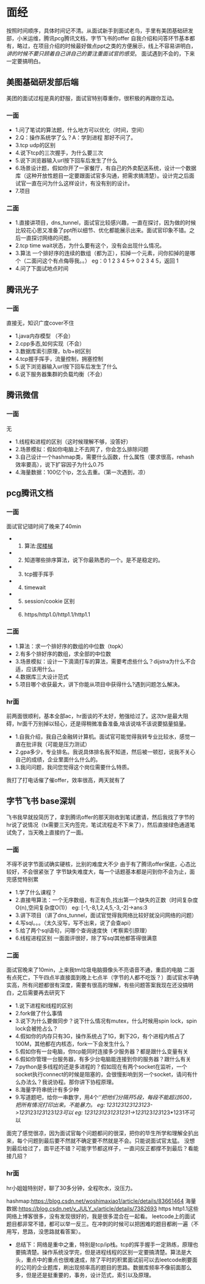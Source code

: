 # 面经
按照时间顺序，具体时间记不清。从面试新手到面试老鸟，手里有美团基础研发部，小米运维，腾讯pcg腾讯文档，字节飞书的offer
自我介绍和问答环节基本都有，略过，在项目介绍的时候最好做点ppt之类的方便展示，线上不容易讲明白，*讲的时候不要只顾着自己讲自己的要注重面试官的感受*。
面试遇到不会的，下来一定要搞明白。
## 美图基础研发部后端
美团的面试过程是真的舒服，面试官特别尊重你，很积极的再跟你互动。
### 一面
- 1.问了笔试的算法题，什么地方可以优化（时间，空间）
- 2.Q：操作系统学了么？A：学到进程   那好不问了。
- 3.tcp udp的区别
- 4.说下tcp的三次握手，为什么要三次
- 5.说下浏览器输入url按下回车后发生了什么
- 6.场景设计题，假如你开了一家餐厅，有自己的外卖配送系统，设计一个数据库（这种开放性题目一定要跟面试官多沟通，把需求搞清楚）。设计完之后面试官一直在问为什么这样设计，有没有别的设计。
- 7.项目
### 二面
- 1.直接讲项目，dns_tunnel，面试官比较感兴趣，一直在探讨，因为做的时候比较花心思又准备了ppt所以细节、优化都能展示出来。面试官印象不错。之后一直探讨网络的问题。
- 2.tcp time wait状态，为什么要有这个，没有会出现什么情况。
- 3.算法  一个排好序的连续的数组（都为正），扣掉一个元素，问你扣掉的是哪个（二面问这个有点侮辱我。。）  eg：0 1 2 3 4 5-> 0 2 3 4 5，返回 1
- 4.问了下面试地点时间
## 腾讯光子
### 一面
直接无，知识广度cover不住
- 1.java内存模型 （不会）
- 2.cpp多态,如何实现（不会）
- 3.数据库索引原理，b/b+树区别
- 4.tcp握手挥手，流量控制，拥塞控制
- 5.说下浏览器输入url按下回车后发生了什么
- 6.说下服务器集群的负载均衡（不会）
## 腾讯微信
### 一面
无
- 1.线程和进程的区别（这时候理解不够，没答好）
- 2.场景模拟：假如你电脑上不去网了，你会怎么排除问题
- 3.自己设计一个hashmap类，需要什么函数，什么属性（要求很高，rehash效率要高），说下扩容因子为什么0.75
- 4.海量数据：100亿个ip，怎么去重。（第一次遇到，凉）
## pcg腾讯文档
### 一面
面试官记错时间了晚来了40min
- 1. 算法:[爬楼梯](https://leetcode-cn.com/problems/climbing-stairs/)
- 2. 知道哪些排序算法，说下你最熟悉的一个。是不是稳定的。
- 3. tcp握手挥手
- 4. timewait
- 5. session/cookie 区别
- 6. https/http1.0/http1.1/http1.1
### 二面
- 1.算法：求一个排好序的数组的中位数（topk）
- 2.有多个排好序的数组，求全部的中位数
- 3.场景模拟：设计一下滴滴打车的算法，需要考虑些什么？dijstra为什么不合适，应该用什么。
- 4.数据库三大设计范式
- 5.项目哪个收获最大，讲下你能从项目中获得什么?遇到问题怎么解决。
### hr面
前两面很顺利，基本全部ac，hr面谈的不太好，勉强给过了。这次hr是最大阻碍，hr面千万别掉以轻心，还是得稍微准备准备,啥该说啥不该说要掂量掂量。
- 1.自我介绍，我自己金融转计算机。面试官可能觉得我转专业比较水，感觉一直在批评我（可能是压力测试）
- 2.gpa多少，专业排名。我说具体排名我不知道，然后被一顿怼，说我不关心自己的成绩，企业里面什么什么的。
- 3.我问问题，我问您觉得这个岗位需要什么特质。

我打了打电话催了催offer，效率很高，两天就有了

## 字节飞书 base深圳
飞书我早就投简历了，拿到腾讯offer的那天刚收到笔试邀请，然后我找了字节的hr说了说情况（tx需要三天内签完，笔试流程走不下来了），然后直接绿色通道笔试免了，当天晚上直接约了一面。
### 一面
不得不说字节面试确实硬核，比别的难度大不少
由于有了腾讯offer保底，心态比较好，不会很紧张了
字节缺失难度大，每一个话题基本都是问到你不会为止，面完感觉特别累
- 1.学了什么课程？
- 2.直接甩算法：一个无序数组，有正有负,找出第一个缺失的正数（时间复杂度O(n),空间复杂度O(1)） eg: [-1,-8,1,2,4,5,-3,-2]->ans:3
- 3.讲下项目（讲了dns_tunnel，面试官觉得我网络比较好就没问网络的问题）
- 4.写sql。。。（太久没写，写不出来，说了会查api）
- 5.给了两个sql语句，问哪个查询速度快（考察索引原理）
- 6.线程进程区别
一面面评很好，除了写sql其他都答得很满意
### 二面
面试官晚来了10min，上来我tm垃圾电脑摄像头不亮语音不通，重启的电脑
二面有点死亡，下午四点半直接面到晚上七点半（字节的人都不吃饭？）面试官水平确实高，所有问题都很有深度，需要有很高的理解，有些问题答案我现在还没搞明白，之后需要再去研究下
- 1.说下进程和线程的区别
- 2.fork做了什么事情
- 3.说下为什么要做同步？说下什么情况有mutex，什么时候用spin lock，spin lock会被抢占么？
- 4.假如你的内存只有3G，操作系统占了1G，剩下2G，有个进程内核占了100M，其他都在内核态，fork一下会发生什么？
- 5.假如你有一台电脑，你tcp能同时连接多少服务器？都是跟什么变量有关
- 6.假如你管理一台服务器，有多少台电脑能连接到你的服务器？跟什么有关
- 7.python是多线程的还是多进程的？假如现在有两个socket在监听，一个socket执行connect的时候是阻塞的，会很慢影响到另一个socket，请问有什么办法么？我说协程。那你讲下协程原理。
- 8.海量字符串统计有多少种
- 9.写道题吧，给你一串数字，用4个‘*’把他们分隔开5段，每段不能超过600，把所有情况打印出来。不能暴力。
eg: 123123123123123->123*123*123*123*123可以
eg: 1231231231231231->123*123*123*123*1231不可以

面完了感觉很凉，因为面试官每个问题都问的很深，把你的毕生所学和理解全扒出来，每个问题到最后要不然就不确定要不然就是不会。只能说面试官太猛。
没想到最后给过了，面平还不错？可能字节都这样子，一直问反正都撑不到最后？看能接几招？

### hr面
hr小姐姐特别好，聊了30多分钟，全程吹水，没压力。


hashmap:https://blog.csdn.net/woshimaxiao1/article/details/83661464
海量数据:https://blog.csdn.net/v_JULY_v/article/details/7382693
https http1.1这些网络上博客很多，没有发现很好的，我是很多混合在一起看。
leetcode上的面试题目都非常不错，都可以举一反三。在冲刺的时候可以把困难的题目都刷一遍（不用写，思路，没思路就看答案）。

* 总结下：网络是重中之重，特别是tcp/ip栈。tcp的挥手握手一定熟练，原理也要搞清楚。操作系统没学完，但是进程线程的区别一定要搞清楚。算法是大头，重点中的重点也很难速成，除了平时的积累面试前可以去leetcode刷要面的公司的企业题库，刷出现频率高的题目的思路。数据库频率不像前面那么多，但是还是挺重要的，事务，设计范式，索引以及原理。


